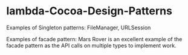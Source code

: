 # lambda-Cocoa-Design-Patterns


Examples of Singleton patterns:  FileManager, URLSession

Examples of facade pattern: Mars Rover is an excellent example of the facade pattern as the API calls on multiple types to implement work.
